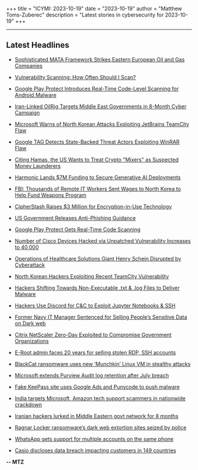 +++
title = "ICYMI: 2023-10-19"
date = "2023-10-19"
author = "Matthew Toms-Zuberec"
description = "Latest stories in cybersecurity for 2023-10-19"
+++

---------------------------------------------------------------------------
## Latest Headlines
- [Sophisticated MATA Framework Strikes Eastern European Oil and Gas Companies](https://thehackernews.com/2023/10/sophisticated-mata-framework-strikes.html)

- [Vulnerability Scanning: How Often Should I Scan?](https://thehackernews.com/2023/10/vulnerability-scanning-how-often-should.html)

- [Google Play Protect Introduces Real-Time Code-Level Scanning for Android Malware](https://thehackernews.com/2023/10/google-play-protect-introduces-real.html)

- [Iran-Linked OilRig Targets Middle East Governments in 8-Month Cyber Campaign](https://thehackernews.com/2023/10/iran-linked-oilrig-targets-middle-east.html)

- [Microsoft Warns of North Korean Attacks Exploiting JetBrains TeamCity Flaw](https://thehackernews.com/2023/10/microsoft-warns-of-north-korean-attacks.html)

- [Google TAG Detects State-Backed Threat Actors Exploiting WinRAR Flaw](https://thehackernews.com/2023/10/google-tag-detects-state-backed-threat.html)

- [Citing Hamas, the US Wants to Treat Crypto "Mixers" as Suspected Money Launderers](https://www.wired.com/story/us-treasury-crypto-mixer-hamas/)

- [Harmonic Lands $7M Funding to Secure Generative AI Deployments](https://www.securityweek.com/harmonic-lands-7m-funding-to-secure-generative-ai-deployments/)

- [FBI: Thousands of Remote IT Workers Sent Wages to North Korea to Help Fund Weapons Program](https://www.securityweek.com/fbi-thousands-of-remote-it-workers-sent-wages-to-north-korea-to-help-fund-weapons-program/)

- [CipherStash Raises $3 Million for Encryption-in-Use Technology](https://www.securityweek.com/cipherstash-raises-3-million-for-encryption-in-use-technology/)

- [US Government Releases Anti-Phishing Guidance](https://www.securityweek.com/us-government-releases-anti-phishing-guidance/)

- [Google Play Protect Gets Real-Time Code Scanning](https://www.securityweek.com/google-play-protect-gets-real-time-code-scanning/)

- [Number of Cisco Devices Hacked via Unpatched Vulnerability Increases to 40,000](https://www.securityweek.com/number-of-cisco-devices-hacked-via-unpatched-vulnerability-increases-to-40000/)

- [Operations of Healthcare Solutions Giant Henry Schein Disrupted by Cyberattack](https://www.securityweek.com/operations-of-healthcare-solutions-giant-henry-schein-disrupted-by-cyberattack/)

- [North Korean Hackers Exploiting Recent TeamCity Vulnerability](https://www.securityweek.com/north-korean-hackers-exploiting-recent-teamcity-vulnerability/)

- [Hackers Shifting Towards Non-Executable .txt & .log Files to Deliver Malware](https://cybersecuritynews.com/malware-via-txt-log-files/)

- [Hackers Use Discord for C&C to Exploit Jupyter Notebooks & SSH](https://cybersecuritynews.com/hackers-use-discord-for-cc/)

- [Former Navy IT Manager Sentenced for Selling People’s Sensitive Data on Dark web](https://cybersecuritynews.com/former-navy-it-manager-sentenced/)

- [Citrix NetScaler Zero-Day Exploited to Compromise Government Organizations](https://cybersecuritynews.com/citrix-netscaler-zero-day-exploited/)

- [E-Root admin faces 20 years for selling stolen RDP, SSH accounts](https://www.bleepingcomputer.com/news/security/e-root-admin-faces-20-years-for-selling-stolen-rdp-ssh-accounts/)

- [BlackCat ransomware uses new ‘Munchkin’ Linux VM in stealthy attacks](https://www.bleepingcomputer.com/news/security/blackcat-ransomware-uses-new-munchkin-linux-vm-in-stealthy-attacks/)

- [Microsoft extends Purview Audit log retention after July breach](https://www.bleepingcomputer.com/news/security/microsoft-extends-purview-audit-log-retention-after-july-breach/)

- [Fake KeePass site uses Google Ads and Punycode to push malware](https://www.bleepingcomputer.com/news/security/fake-keepass-site-uses-google-ads-and-punycode-to-push-malware/)

- [India targets Microsoft, Amazon tech support scammers in nationwide crackdown](https://www.bleepingcomputer.com/news/security/india-targets-microsoft-amazon-tech-support-scammers-in-nationwide-crackdown/)

- [Iranian hackers lurked in Middle Eastern govt network for 8 months](https://www.bleepingcomputer.com/news/security/iranian-hackers-lurked-in-middle-eastern-govt-network-for-8-months/)

- [Ragnar Locker ransomware’s dark web extortion sites seized by police](https://www.bleepingcomputer.com/news/security/ragnar-locker-ransomwares-dark-web-extortion-sites-seized-by-police/)

- [WhatsApp gets support for multiple accounts on the same phone](https://www.bleepingcomputer.com/news/software/whatsapp-gets-support-for-multiple-accounts-on-the-same-phone/)

- [Casio discloses data breach impacting customers in 149 countries](https://www.bleepingcomputer.com/news/security/casio-discloses-data-breach-impacting-customers-in-149-countries/)

**-- MTZ**